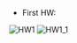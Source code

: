  - First HW:

![HW1](https://github.com/DaniilSob2004/NetworkProgram/assets/106149184/8beda612-6423-4d96-88a5-a1ccf892d7fa)
![HW1_1](https://github.com/DaniilSob2004/NetworkProgram/assets/106149184/0a6e830b-7066-451d-9539-8baf49b12063)
